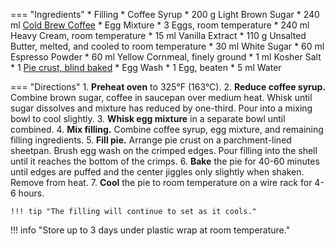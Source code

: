 === "Ingredients"
    * Filling
        * Coffee Syrup
            * 200 g Light Brown Sugar
            * 240 ml [Cold Brew Coffee](../../beverages/cold-brew-coffee.md)
        * Egg Mixture
            * 3 Eggs, room temperature
            * 240 ml Heavy Cream, room temperature
            * 15 ml Vanilla Extract
        * 110 g Unsalted Butter, melted, and cooled to room temperature
        * 30 ml White Sugar
        * 60 ml Espresso Powder
        * 60 ml Yellow Cornmeal, finely ground
        * 1 ml Kosher Salt
    * 1 [Pie crust, blind baked](../../breads/crusts/pie-crust.md)
    * Egg Wash
        * 1 Egg, beaten
        * 5 ml Water

=== "Directions"
    1. **Preheat oven** to 325°F (163°C).
    2. **Reduce coffee syrup.** Combine brown sugar, coffee in saucepan over medium heat. Whisk until sugar dissolves and mixture has reduced by one-third. Pour into a mixing bowl to cool slightly.
    3. **Whisk egg mixture** in a separate bowl until combined.
    4. **Mix filling.** Combine coffee syrup, egg mixture, and remaining filling ingredients.
    5. **Fill pie.** Arrange pie crust on a parchment-lined sheetpan. Brush egg wash on the crimped edges. Pour filling into the shell until it reaches the bottom of the crimps.
    6. **Bake** the pie for 40-60 minutes until edges are puffed and the center jiggles only slightly when shaken. Remove from heat.
    7. **Cool** the pie to room temperature on a wire rack for 4-6 hours.

    !!! tip "The filling will continue to set as it cools."

!!! info "Store up to 3 days under plastic wrap at room temperature."

[^1]: {{ cite.ludwinski_sister_pie }}
